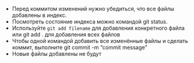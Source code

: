 * Перед коммитом изменений нужно убедиться, что все
файлы добавлены в индекс.
* Посмотреть состояние индекса можно командой git
status.
* Используйте `git add filename` для добавления конкретного
файла или git add . для добавления всех файлов
* Чтобы одной командой добавить все изменённые
файлы и сделать коммит, выполните git commit -m “commit message"
* Новые файлы добавлены не будут 
